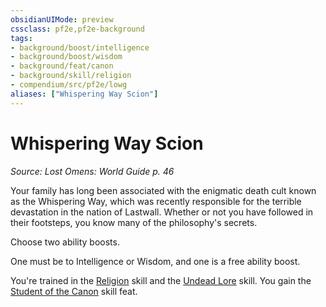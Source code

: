 ```yaml
---
obsidianUIMode: preview
cssclass: pf2e,pf2e-background
tags:
- background/boost/intelligence
- background/boost/wisdom
- background/feat/canon
- background/skill/religion
- compendium/src/pf2e/lowg
aliases: ["Whispering Way Scion"]
---
```

# Whispering Way Scion
*Source: Lost Omens: World Guide p. 46*  

Your family has long been associated with the enigmatic death cult known as the Whispering Way, which was recently responsible for the terrible devastation in the nation of Lastwall. Whether or not you have followed in their footsteps, you know many of the philosophy's secrets.

Choose two ability boosts.

One must be to Intelligence or Wisdom, and one is a free ability boost.

You're trained in the [Religion](/compendium/skills.md#Religion) skill and the [Undead Lore](/compendium/skills.md#Lore) skill. You gain the [Student of the Canon](/compendium/feats/student-of-the-canon.md) skill feat.